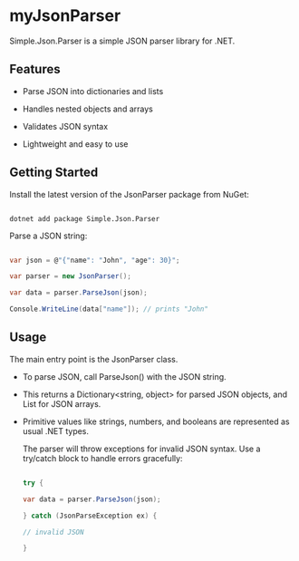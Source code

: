 # myJsonParser

Simple.Json.Parser is a simple JSON parser library for .NET.

## Features

- Parse JSON into dictionaries and lists

- Handles nested objects and arrays

- Validates JSON syntax

- Lightweight and easy to use

## Getting Started

Install the latest version of the JsonParser package from NuGet:

```

dotnet add package Simple.Json.Parser

```

Parse a JSON string:

```csharp

var json = @"{"name": "John", "age": 30}";

var parser = new JsonParser();

var data = parser.ParseJson(json);

Console.WriteLine(data["name"]); // prints "John"

```

## Usage

The main entry point is the JsonParser class.

- To parse JSON, call ParseJson() with the JSON string.

- This returns a Dictionary<string, object> for parsed JSON objects, and List<object> for JSON arrays.

- Primitive values like strings, numbers, and booleans are represented as usual .NET types.

The parser will throw exceptions for invalid JSON syntax. Use a try/catch block to handle errors gracefully:

```csharp

try {

var data = parser.ParseJson(json);

} catch (JsonParseException ex) {

// invalid JSON

}

```
